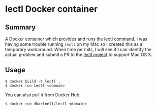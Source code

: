 # lectl Docker container

## Summary

A Docker container which provides and runs the lectl command. I was having some
trouble running `lectl` on my Mac so I created this as a temporary workaround.
When time permits, I will see if I can identify the actual problem and submit a
PR to the [lectl project](https://github.com/sahsanu/lectl) to support Mac OS X.

## Usage

```
$ docker build -t lectl .
$ docker run lectl <domain>
```

You can also pull it from Docker Hub:

```
$ docker run dhartnell/lectl <domain>
```
